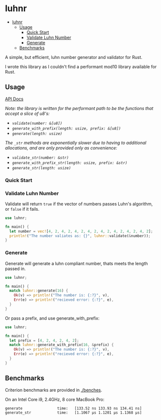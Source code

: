 # luhnr

- [luhnr](#luhnr)
  - [Usage](#usage)
    - [Quick Start](#quick-start)
    - [Validate Luhn Number](#validate-luhn-number)
    - [Generate](#generate)
  - [Benchmarks](#benchmarks)


A simple, but efficient, luhn number generator and validator for Rust. 

I wrote this library as I couldn't find a performant mod10 library available for Rust.

## Usage

[API Docs](https://docs.rs/luhnr/0.3.4/luhnr/)

_Note: the library is written for the performant path to be the functions that accept a slice of u8's:_

- _`validate(number: &[u8])`_
- _`generate_with_prefix(length: usize, prefix: &[u8])`_
- _`generate(length: usize)`_

_The `_str` methods are exponentially slower due to having to additional allocations, and are only provided only as convenience:_

- _`validate_str(number: &str)`_
- _`generate_with_prefix_str(length: usize, prefix: &str)`_
- _`generate_str(length: usize)`_

### Quick Start

### Validate Luhn Number

Validate will return `true` if the vector of numbers passes Luhn's algorithm, or `false` if it fails.

```Rust
use luhnr;

fn main() {
  let number = vec![4, 2, 4, 2, 4, 2, 4, 2, 4, 2, 4, 2, 4, 2, 4, 2];
  println!("The number valiates as: {}", luhnr::validate(&number));
}
```

### Generate

Generate will generate a luhn compliant number, thats meets the length passed in.

```Rust
use luhnr;

fn main() {
  match luhnr::generate(16) {
    Ok(v) => println!("The number is: {:?}", v),
    Err(e) => println!("recieved error: {:?}", e),
  }
}
```

Or pass a prefix, and use generate_with_prefix:

```Rust
use luhnr;

fn main() {
  let prefix = [4, 2, 4, 2, 4, 2];
  match luhnr::generate_with_prefix(16, &prefix) {
    Ok(v) => println!("The number is: {:?}", v),
    Err(e) => println!("recieved error: {:?}", e),
  }
}
```

## Benchmarks

Criterion benchmarks are provided in [./benches](benches/). 

On an Intel Core i9, 2.4GHz, 8 core MacBook Pro:

```
generate                time:   [133.52 ns 133.93 ns 134.41 ns]
generate_str            time:   [1.1067 µs 1.1201 µs 1.1368 µs]
```